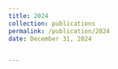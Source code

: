 ```yaml
---
title: 2024
collection: publications
permalink: /publication/2024
date: December 31, 2024


---
```


